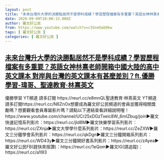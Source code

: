 ```yaml
---
layout: post
title: "未來台灣升大學的決勝點居然不是學科成績？學習歷程檔案有多重要？英語女神林熹老師開箱中國大陸的高中英文課本 對岸與台灣的英文課本有甚麼差別？ft.優勝學習-瑋哥、聖達教育‧林熹英文"
date: 2020-09-09T10:00:13.000Z
author: 羅文好公民
from: https://www.youtube.com/watch?v=cIGneOab9kw
tags: [ 羅文好公民 ]
categories: [ 羅文好公民 ]
---
```

<!--1599645613000-->
[未來台灣升大學的決勝點居然不是學科成績？學習歷程檔案有多重要？英語女神林熹老師開箱中國大陸的高中英文課本 對岸與台灣的英文課本有甚麼差別？ft.優勝學習-瑋哥、聖達教育‧林熹英文](https://www.youtube.com/watch?v=cIGneOab9kw)
------

<div>
優勝學習 YT頻道 請多訂閱 https://reurl.cc/e8mnQL聖達教育‧林熹英文 YT頻道 請多訂閱https://reurl.cc/N6ZnOx想要成為羅文好公民頻道的會員並獲得相關獎勵嗎？想要觀看會員專屬影片嗎？請點以下連結查看詳細說明喔！https://www.youtube.com/channel/UCr25xDGzTxeic8W_6mIZbug/join►羅文快速記憶系列影片：https://reurl.cc/jld8M►羅文快樂學習系列影片：https://reurl.cc/ZXnja►羅文大學學什麼系列影片：https://reurl.cc/ZeZXW►羅文三分鐘學會系列影片：https://reurl.cc/qkDgn►羅文三分鐘開箱系列影片：https://reurl.cc/WD43y►羅文三分鐘開好書系列影片：https://reurl.cc/zAyea►羅文好公民FB(趕快來按讚)：https://reurl.cc/1eQom►羅文IG(請追蹤)：https://reurl.cc/a1l93
</div>
